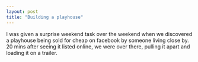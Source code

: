 ```yaml
---
layout: post
title: "Building a playhouse"
---
```


I was given a surprise weekend task over the weekend when we discovered a playhouse being sold for cheap on facebook by someone living close by. 20 mins after seeing it listed online, we were over there, pulling it apart and loading it on a trailer. 


